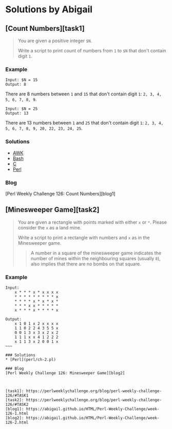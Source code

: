 # Solutions by Abigail
## [Count Numbers][task1]

> You are given a positive integer `$N`.
> 
> Write a script to print count of numbers from `1` to `$N` that don't
> contain digit `1`.

### Example

~~~~
Input: $N = 15
Output: 8
~~~~

There are 8 numbers between `1` and `15` that don't contain digit `1`:
`2, 3, 4, 5, 6, 7, 8, 9`.

~~~~
Input: $N = 25
Output: 13
~~~~

There are 13 numbers between `1` and `25` that don't contain digit `1`:
`2, 3, 4, 5, 6, 7, 8, 9, 20, 22, 23, 24, 25`.


### Solutions
* [AWK](awk/ch-1.awk)
* [Bash](bash/ch-1.sh)
* [C](c/ch-1.c)
* [Perl](perl/ch-1.pl)

### Blog
[Perl Weekly Challenge 126: Count Numbers][blog1]

## [Minesweeper Game][task2]

> You are given a rectangle with points marked with either `x` or `*`.
> Please consider the `x` as a land mine.
> 
> Write a script to print a rectangle with numbers and `x` as in the
> Minesweeper game.
> 
> > A number in a square of the minesweeper game indicates the
> > number of mines within the neighbouring squares (usually `8`),
> > also implies that there are no bombs on that square.

### Example

~~~~
Input:
    x * * * x * x x x x
    * * * * * * * * * x
    * * * * x * x * x *
    * * * x x * * * * *
    x * * * x * * * * x

Output:
    x 1 0 1 x 2 x x x x
    1 1 0 2 2 4 3 5 5 x
    0 0 1 3 x 3 x 2 x 2
    1 1 1 x x 4 1 2 2 2
    x 1 1 3 x 2 0 0 1 x
~~~

### Solutions
* [Perl](perl/ch-2.pl)

### Blog
[Perl Weekly Challenge 126: Minesweeper Game][blog2]



[task1]: https://perlweeklychallenge.org/blog/perl-weekly-challenge-126/#TASK1
[task2]: https://perlweeklychallenge.org/blog/perl-weekly-challenge-126/#TASK2
[blog1]: https://abigail.github.io/HTML/Perl-Weekly-Challenge/week-126-1.html
[blog2]: https://abigail.github.io/HTML/Perl-Weekly-Challenge/week-126-2.html

